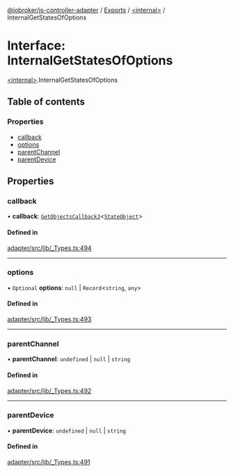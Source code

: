 [@iobroker/js-controller-adapter](../README.md) / [Exports](../modules.md) / [\<internal\>](../modules/internal_.md) / InternalGetStatesOfOptions

# Interface: InternalGetStatesOfOptions

[\<internal\>](../modules/internal_.md).InternalGetStatesOfOptions

## Table of contents

### Properties

- [callback](internal_.InternalGetStatesOfOptions.md#callback)
- [options](internal_.InternalGetStatesOfOptions.md#options)
- [parentChannel](internal_.InternalGetStatesOfOptions.md#parentchannel)
- [parentDevice](internal_.InternalGetStatesOfOptions.md#parentdevice)

## Properties

### callback

• **callback**: [`GetObjectsCallback3`](../modules/internal_.md#getobjectscallback3)\<[`StateObject`](internal_.StateObject.md)\>

#### Defined in

[adapter/src/lib/_Types.ts:494](https://github.com/ioBroker/ioBroker.js-controller/blob/ae4125d6/packages/adapter/src/lib/_Types.ts#L494)

___

### options

• `Optional` **options**: ``null`` \| `Record`\<`string`, `any`\>

#### Defined in

[adapter/src/lib/_Types.ts:493](https://github.com/ioBroker/ioBroker.js-controller/blob/ae4125d6/packages/adapter/src/lib/_Types.ts#L493)

___

### parentChannel

• **parentChannel**: `undefined` \| ``null`` \| `string`

#### Defined in

[adapter/src/lib/_Types.ts:492](https://github.com/ioBroker/ioBroker.js-controller/blob/ae4125d6/packages/adapter/src/lib/_Types.ts#L492)

___

### parentDevice

• **parentDevice**: `undefined` \| ``null`` \| `string`

#### Defined in

[adapter/src/lib/_Types.ts:491](https://github.com/ioBroker/ioBroker.js-controller/blob/ae4125d6/packages/adapter/src/lib/_Types.ts#L491)
